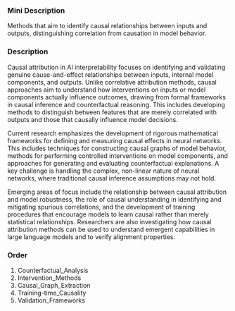 ### Mini Description

Methods that aim to identify causal relationships between inputs and outputs, distinguishing correlation from causation in model behavior.

### Description

Causal attribution in AI interpretability focuses on identifying and validating genuine cause-and-effect relationships between inputs, internal model components, and outputs. Unlike correlative attribution methods, causal approaches aim to understand how interventions on inputs or model components actually influence outcomes, drawing from formal frameworks in causal inference and counterfactual reasoning. This includes developing methods to distinguish between features that are merely correlated with outputs and those that causally influence model decisions.

Current research emphasizes the development of rigorous mathematical frameworks for defining and measuring causal effects in neural networks. This includes techniques for constructing causal graphs of model behavior, methods for performing controlled interventions on model components, and approaches for generating and evaluating counterfactual explanations. A key challenge is handling the complex, non-linear nature of neural networks, where traditional causal inference assumptions may not hold.

Emerging areas of focus include the relationship between causal attribution and model robustness, the role of causal understanding in identifying and mitigating spurious correlations, and the development of training procedures that encourage models to learn causal rather than merely statistical relationships. Researchers are also investigating how causal attribution methods can be used to understand emergent capabilities in large language models and to verify alignment properties.

### Order

1. Counterfactual_Analysis
2. Intervention_Methods
3. Causal_Graph_Extraction
4. Training-time_Causality
5. Validation_Frameworks
